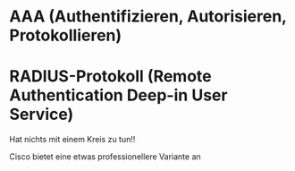 AAA (**A**uthentifizieren, **A**utorisieren, Protokollieren)
====


RADIUS-Protokoll (**R**emote **A**uthentication **D**eep-in **U**ser **S**ervice)
====

Hat nichts mit einem Kreis zu tun!!

Cisco bietet eine etwas professionellere Variante an